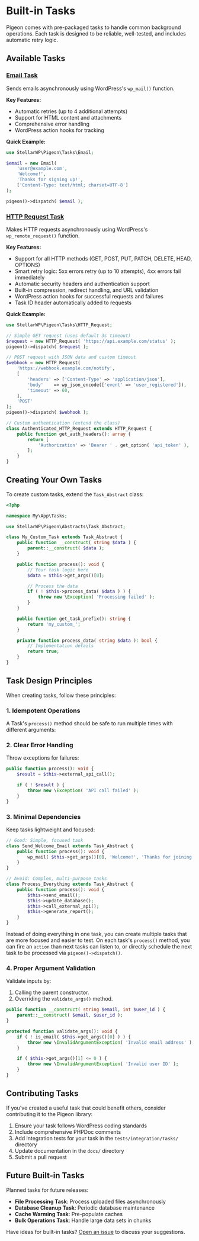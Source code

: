 # Built-in Tasks

Pigeon comes with pre-packaged tasks to handle common background operations. Each task is designed to be reliable, well-tested, and includes automatic retry logic.

## Available Tasks

### [Email Task](./tasks/email.md)

Sends emails asynchronously using WordPress's `wp_mail()` function.

**Key Features:**

- Automatic retries (up to 4 additional attempts)
- Support for HTML content and attachments
- Comprehensive error handling
- WordPress action hooks for tracking

**Quick Example:**

```php
use StellarWP\Pigeon\Tasks\Email;

$email = new Email(
    'user@example.com',
    'Welcome!',
    'Thanks for signing up!',
    ['Content-Type: text/html; charset=UTF-8']
);

pigeon()->dispatch( $email );
```

### [HTTP Request Task](./tasks/http-request.md)

Makes HTTP requests asynchronously using WordPress's `wp_remote_request()` function.

**Key Features:**

- Support for all HTTP methods (GET, POST, PUT, PATCH, DELETE, HEAD, OPTIONS)
- Smart retry logic: 5xx errors retry (up to 10 attempts), 4xx errors fail immediately
- Automatic security headers and authentication support
- Built-in compression, redirect handling, and URL validation
- WordPress action hooks for successful requests and failures
- Task ID header automatically added to requests

**Quick Example:**

```php
use StellarWP\Pigeon\Tasks\HTTP_Request;

// Simple GET request (uses default 3s timeout)
$request = new HTTP_Request( 'https://api.example.com/status' );
pigeon()->dispatch( $request );

// POST request with JSON data and custom timeout
$webhook = new HTTP_Request(
    'https://webhook.example.com/notify',
    [
        'headers' => ['Content-Type' => 'application/json'],
        'body'    => wp_json_encode(['event' => 'user_registered']),
        'timeout' => 60,
    ],
    'POST'
);
pigeon()->dispatch( $webhook );

// Custom authentication (extend the class)
class Authenticated_HTTP_Request extends HTTP_Request {
    public function get_auth_headers(): array {
        return [
            'Authorization' => 'Bearer ' . get_option( 'api_token' ),
        ];
    }
}
```

## Creating Your Own Tasks

To create custom tasks, extend the `Task_Abstract` class:

```php
<?php

namespace My\App\Tasks;

use StellarWP\Pigeon\Abstracts\Task_Abstract;

class My_Custom_Task extends Task_Abstract {
    public function __construct( string $data ) {
        parent::__construct( $data );
    }

    public function process(): void {
        // Your task logic here
        $data = $this->get_args()[0];

        // Process the data
        if ( ! $this->process_data( $data ) ) {
            throw new \Exception( 'Processing failed' );
        }
    }

    public function get_task_prefix(): string {
        return 'my_custom_';
    }

    private function process_data( string $data ): bool {
        // Implementation details
        return true;
    }
}
```

## Task Design Principles

When creating tasks, follow these principles:

### 1. Idempotent Operations

A Task's `process()` method should be safe to run multiple times with different arguments:

### 2. Clear Error Handling

Throw exceptions for failures:

```php
public function process(): void {
    $result = $this->external_api_call();

    if ( ! $result ) {
        throw new \Exception( 'API call failed' );
    }
}
```

### 3. Minimal Dependencies

Keep tasks lightweight and focused:

```php
// Good: Simple, focused task
class Send_Welcome_Email extends Task_Abstract {
    public function process(): void {
        wp_mail( $this->get_args()[0], 'Welcome!', 'Thanks for joining!' );
    }
}

// Avoid: Complex, multi-purpose tasks
class Process_Everything extends Task_Abstract {
    public function process(): void {
        $this->send_email();
        $this->update_database();
        $this->call_external_api();
        $this->generate_report();
    }
}
```

Instead of doing everything in one task, you can create multiple tasks that are more focused and easier to test. On each task's `process()` method, you can fire an `action` than next tasks can listen to, or directly schedule the next task to be processed via `pigeon()->dispatch()`.

### 4. Proper Argument Validation

Validate inputs by:

1. Calling the parent constructor.
2. Overriding the `validate_args()` method.

```php
public function __construct( string $email, int $user_id ) {
    parent::__construct( $email, $user_id );
}

protected function validate_args(): void {
    if ( ! is_email( $this->get_args()[0] ) ) {
        throw new \InvalidArgumentException( 'Invalid email address' );
    }

    if ( $this->get_args()[1] <= 0 ) {
        throw new \InvalidArgumentException( 'Invalid user ID' );
    }
}
```

## Contributing Tasks

If you've created a useful task that could benefit others, consider contributing it to the Pigeon library:

1. Ensure your task follows WordPress coding standards
2. Include comprehensive PHPDoc comments
3. Add integration tests for your task in the `tests/integration/Tasks/` directory
4. Update documentation in the `docs/` directory
5. Submit a pull request

## Future Built-in Tasks

Planned tasks for future releases:

- **File Processing Task**: Process uploaded files asynchronously
- **Database Cleanup Task**: Periodic database maintenance
- **Cache Warming Task**: Pre-populate caches
- **Bulk Operations Task**: Handle large data sets in chunks

Have ideas for built-in tasks? [Open an issue](https://github.com/stellarwp/pigeon/issues) to discuss your suggestions.
